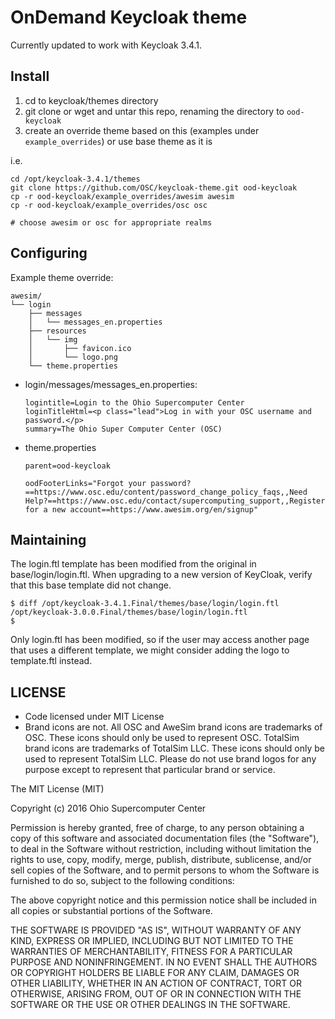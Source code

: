 # OnDemand Keycloak theme

Currently updated to work with Keycloak 3.4.1.

## Install

1. cd to keycloak/themes directory
2. git clone or wget and untar this repo, renaming the directory to `ood-keycloak`
3. create an override theme based on this (examples under `example_overrides`)  or use base theme as it is


i.e.


```
cd /opt/keycloak-3.4.1/themes
git clone https://github.com/OSC/keycloak-theme.git ood-keycloak
cp -r ood-keycloak/example_overrides/awesim awesim
cp -r ood-keycloak/example_overrides/osc osc

# choose awesim or osc for appropriate realms
```

## Configuring

Example theme override:

```
awesim/
└── login
    ├── messages
    │   └── messages_en.properties
    ├── resources
    │   └── img
    │       ├── favicon.ico
    │       └── logo.png
    └── theme.properties
```

* login/messages/messages_en.properties:

  ```
  logintitle=Login to the Ohio Supercomputer Center
  loginTitleHtml=<p class="lead">Log in with your OSC username and password.</p>
  summary=The Ohio Super Computer Center (OSC)
  ```

* theme.properties

  ```
  parent=ood-keycloak

  oodFooterLinks="Forgot your password?==https://www.osc.edu/content/password_change_policy_faqs,,Need Help?==https://www.osc.edu/contact/supercomputing_support,,Register for a new account==https://www.awesim.org/en/signup"
  ```



## Maintaining

The login.ftl template has been modified from the original in base/login/login.ftl.
When upgrading to a new version of KeyCloak, verify that this base template did not change.

```
$ diff /opt/keycloak-3.4.1.Final/themes/base/login/login.ftl /opt/keycloak-3.0.0.Final/themes/base/login/login.ftl
$
```

Only login.ftl has been modified, so if the user may access another page that uses a different template, we might consider adding the logo to template.ftl instead.


## LICENSE

- Code licensed under MIT License
- Brand icons are not. All OSC and AweSim brand icons are trademarks of OSC.
  These icons should only be used to represent OSC. TotalSim brand icons are trademarks of TotalSim LLC.
  These icons should only be used to represent TotalSim LLC.
  Please do not use brand logos for any purpose except to represent
  that particular brand or service.


The MIT License (MIT)

Copyright (c) 2016 Ohio Supercomputer Center

Permission is hereby granted, free of charge, to any person obtaining a copy
of this software and associated documentation files (the "Software"), to deal
in the Software without restriction, including without limitation the rights
to use, copy, modify, merge, publish, distribute, sublicense, and/or sell
copies of the Software, and to permit persons to whom the Software is
furnished to do so, subject to the following conditions:

The above copyright notice and this permission notice shall be included in all
copies or substantial portions of the Software.

THE SOFTWARE IS PROVIDED "AS IS", WITHOUT WARRANTY OF ANY KIND, EXPRESS OR
IMPLIED, INCLUDING BUT NOT LIMITED TO THE WARRANTIES OF MERCHANTABILITY,
FITNESS FOR A PARTICULAR PURPOSE AND NONINFRINGEMENT. IN NO EVENT SHALL THE
AUTHORS OR COPYRIGHT HOLDERS BE LIABLE FOR ANY CLAIM, DAMAGES OR OTHER
LIABILITY, WHETHER IN AN ACTION OF CONTRACT, TORT OR OTHERWISE, ARISING FROM,
OUT OF OR IN CONNECTION WITH THE SOFTWARE OR THE USE OR OTHER DEALINGS IN THE
SOFTWARE.
